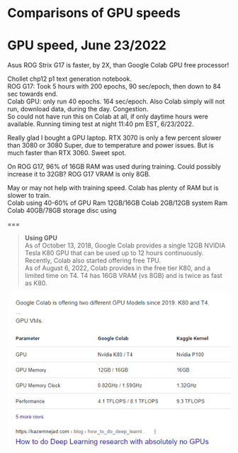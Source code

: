 # Comparisons of GPU speeds  

# GPU speed, June 23/2022

Asus ROG Strix G17 is faster, by 2X, than Google Colab GPU free processor!  

Chollet chp12 p1 text generation notebook.  
ROG G17: Took 5 hours with 200 epochs, 90 sec/epoch, then down to 84 sec towards end.  
Colab GPU: only run 40 epochs. 164 sec/epoch. 
Also Colab simply will not run, download data, during the day.  Congestion.  
So could not have run this on Colab at all, if only daytime hours were available. 
Running timing test at night 11:40 pm EST, 6/23/2022.  

Really glad I bought a GPU laptop. RTX 3070 is only a few percent slower than 3080 or 3080 Super, 
due to temperature and power issues.  But is much faster than RTX 3060.  Sweet spot.  

On ROG G17, 96% of 16GB RAM was used during training.  Could possibly increase it to 32GB? 
ROG G17 VRAM is only 8GB. 

May or may not help with training speed. Colab has plenty of RAM but is slower to train.  
Colab using 40-60% of GPU Ram 12GB/16GB 
Colab 2GB/12GB system Ram
Colab 40GB/78GB storage disc using 

===  

> <b>Using GPU</b>  
> As of October 13, 2018, Google Colab provides a single 12GB NVIDIA Tesla K80 GPU that can be used up to 12 hours continuously. Recently, Colab also started offering free TPU.  
> As of August 6, 2022, Colab provides in the free tier K80, and a limited time on T4.  T4 has 16GB VRAM (vs 8GB) and is twice as fast as K80.  

<img src="GPU_Colab_Kaggle_FLOPS.png" width="600" alt="4 GFLOPS K80/8 GFLOPS T4" />
